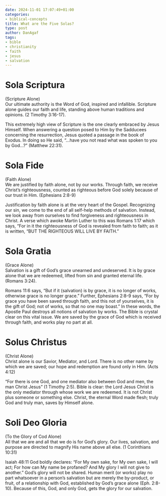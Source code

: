 ```yaml
---
date: 2024-11-01 17:07:49+01:00
categories:
- biblical-concepts
title: What are the Five Solas?
type: post
author: DanAgaf
tags:
- bible
- christianity
- faith
- jesus
- salvation
---
```



# Sola Scriptura




(Scripture Alone)  
Our ultimate authority is the Word of God, inspired and infallible. Scripture alone guides our faith and life, standing above human traditions and opinions. (2 Timothy 3:16-17).




This extremely high view of Scripture is the one clearly embraced by Jesus Himself. When answering a question posed to Him by the Sadducees concerning the resurrection, Jesus quoted a passage in the book of Exodus. In doing so He said, “…have you not read what was spoken to you by God…?” (Matthew 22:31).




# Sola Fide




(Faith Alone)  
We are justified by faith alone, not by our works. Through faith, we receive Christ’s righteousness, counted as righteous before God solely because of our trust in Him. (Ephesians 2:8-9)




Justification by faith alone is at the very heart of the Gospel. Recognizing our sin, we come to the end of all self-help methods of salvation. Instead, we look away from ourselves to find forgiveness and righteousness in Christ. A verse which awoke Martin Luther to this was Romans 1:17 which says, “For in it the righteousness of God is revealed from faith to faith; as it is written, “BUT THE RIGHTEOUS WILL LIVE BY FAITH.” 




# Sola Gratia




(Grace Alone)  
Salvation is a gift of God’s grace unearned and undeserved. It is by grace alone that we are redeemed, lifted from sin and granted eternal life. (Romans 3:24).




Romans 11:6 says, “But if it (salvation) is by grace, it is no longer of works, otherwise grace is no longer grace.” Further, Ephesians 2:8-9 says, “For by grace you have been saved through faith, and this not of yourselves, it is the gift of God; not of works, so that no one may boast.” In these words, the Apostle Paul destroys all notions of salvation by works. The Bible is crystal clear on this vital issue. We are saved by the grace of God which is received through faith, and works play no part at all.




# Solus Christus




(Christ Alone)  
Christ alone is our Savior, Mediator, and Lord. There is no other name by which we are saved; our hope and redemption are found only in Him. (Acts 4:12)




“For there is one God, and one mediator also between God and men, the man Christ Jesus” (1 Timothy 2:5). Bible is clear: the Lord Jesus Christ is the only mediator through whose work we are redeemed. It is not Christ plus someone or something else. Christ, the eternal Word made flesh; truly God and truly man, saves by Himself alone.




# Soli Deo Gloria




(To the Glory of Cod Alone)  
All that we are and all that we do is for God’s glory. Our lives, salvation, and purpose are directed to magnify His name above all else. (1 Corinthians 10:31)




Isaiah 48:11 God boldly declares: “For My own sake, for My own sake, I will act; For how can My name be profaned? And My glory I will not give to another.” God’s glory will not be shared. Human merit (or works) play no part whatsoever in a person’s salvation but are merely the by-product, or fruit, of a relationship with God, established by God’s grace alone (Eph. 2:8-10). Because of this, God, and only God, gets the glory for our salvation.


